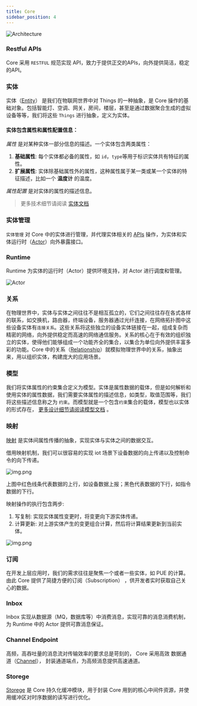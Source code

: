 ```yaml
---
title: Core
sidebar_position: 4
---
```





![Architecture](/images/core/architecture-pitrix1207.png)


### Restful APIs

Core 采用 `RESTFUL` 规范实现 API，致力于提供正交的APIs，向外提供简洁，稳定的API。


### 实体
实体（[Entity](../developer_cookbook/core/specs/entity.md)） 是我们在物联网世界中对 Things 的一种抽象，是 Core 操作的基础对象。包括智能灯、空调、网关，房间，楼层，甚至是通过数据聚合生成的虚拟设备等等，我们将这些 `Things` 进行抽象，定义为实体。




#### 实体包含属性和属性配置信息：

*属性* 是对某种实体一部分信息的描述。一个实体包含两类属性：
1. **基础属性**: 每个实体都必备的属性，如 `id`，`type`等用于标识实体共有特征的属性。
2. **扩展属性**: 实体除基础属性外的属性，这种属性属于某一类或某一个实体的特征描述，比如一个 **温度计** 的温度。

*属性配置* 是对实体的属性的描述信息。


> 更多技术细节请阅读 [实体文档](../developer_cookbook/core/specs/entity.md)



### 实体管理

`实体管理` 对 Core 中的实体进行管理，并代理实体相关的 [APIs](../api/Core/tag) 操作，为实体和实体运行时（[Actor](../developer_cookbook/core/specs/actor)）向外暴露接口。

### Runtime

Runtime 为实体的运行时（Actor）提供环境支持，对 Actor 进行调度和管理。


![Actor](/images/core/architecture-actor1207.png)

### 关系

在物理世界中，实体与实体之间往往不是相互孤立的，它们之间往往存在各式各样的联系，如交换机，路由器，终端设备，服务器通过光纤连接，在网络拓扑图中这些设备实体有`连接关系`。这些关系将这些独立的设备实体链接在一起，组成复杂而精密的网络，向外提供稳定而高速的网络通信服务。关系的核心在于有效的组织独立的实体，使得他们能够组成一个功能齐全的集合，以集合为单位向外提供丰富多彩的功能。Core 中的关系（[Relationship](../developer_cookbook/core/specs/relationship.md)）就模拟物理世界中的关系，抽象出来，用以组织实体，构建庞大的应用场景。

### 模型

我们将实体属性的约束集合定义为模型。实体是属性数据的载体，但是如何解析和使用实体的属性数据，我们需要实体属性的描述信息，如类型，取值范围等，我们将这些描述信息称之为 `约束`。而模型就是一个包含`约束`集合的载体，模型也以实体的形式存在， [更多设计细节请阅读模型文档](../developer_cookbook/core/specs/model.md) 。


### 映射

[映射](../developer_cookbook/core/specs/mapper.md) 是实体间属性传播的抽象，实现实体与实体之间的数据交互。 



借用映射机制，我们可以很容易的实现 iot 场景下设备数据的向上传递以及控制命令的向下传递。

![img.png](/images/core/message_passing1207.png)


上图中红色线条代表数据的上行，如设备数据上报；黑色代表数据的下行，如指令数据的下行。

映射操作的执行包含两步:

1. 写复制: 实现实体属性变更时，将变更向下游实体传递。
2. 计算更新: 对上游实体产生的变更组合计算，然后将计算结果更新到当前实体。

![img.png](/images/core/mapping1207.png)



### 订阅

在开发上层应用时，我们的需求往往是聚焦一个或者一些实体，如 PUE 的计算。由此 Core 提供了简捷方便的订阅（Subscription） ，供开发者实时获取自己关心的数据。


### Inbox

Inbox 实现从数据源（MQ，数据库等）中消费消息，实现可靠的消息消费机制， 为 Runtime 中的 Actor 提供可靠消息保证。


### Channel Endpoint

高频，高吞吐量的消息流对传输效率的要求总是苛刻的， Core 采用高效 数据通道（[Channel](../developer_cookbook/core/specs/channel.md)）， 封装通道端点，为高频消息提供高速通道。


### Storege

[Storege](../developer_cookbook/core/specs/actor) 是 Core 持久化缓冲模块，用于封装  Core 用到的核心中间件资源，并使用缓冲区对时序数据的读写进行优化。

